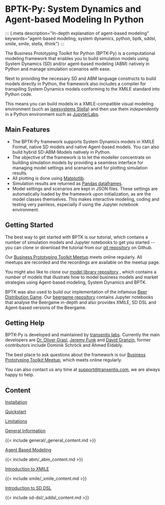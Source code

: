 # BPTK-Py: System Dynamics and Agent-based Modeling In Python

::: {.meta description="In-depth explanation of agent-based modeling" keywords="agent-based modeling, system dynamics, python, bptk, sddsl, xmile, smile, stella, ithink"}
:::

The Business Prototyping Toolkit for Python (BPTK-Py) is a computational
modeling framework that enables you to build simulation models using
System Dynamics (SD) and/or agent-based modeling (ABM) natively in
Python and manage simulation scenarios with ease.

Next to providing the necessary SD and ABM language constructs to build
models directly in Python, the framework also includes a compiler for
transpiling System Dynamics models conforming to the XMILE standard into
Python code.

This means you can build models in a XMILE-compatible visual modeling
environment (such as [iseesystems Stella](http://www.iseesystems.com))
and then use them *independently* in a Python environment such as
[JupyterLabs](https://jupyter.org).

## Main Features

-   The BPTK-Py framework supports System Dynamics models in XMILE
    Format, native SD models and native Agent-based models. You can also
    build hybrid SD-ABM-Models natively in Python.
-   The objective of the framework is to let the modeller concentrate on
    building simulation models by providing a seamless interface for
    managing model settings and scenarios and for plotting simulation
    results.
-   All plotting is done using [Matplotlib](http://www.matplotlib.org).
-   Simulation results are returned as [Pandas
    dataframes](http://pandas.pydata.org).
-   Model settings and scenarios are kept in JSON files. These settings
    are automatically loaded by the framework upon initialization, as
    are the model classes themselves. This makes interactive modeling,
    coding and testing very painless, especially if using the Jupyter
    notebook environment.

## Getting Started

The best way to get started with BPTK is our tutorial, which contains a
number of simulation models and Jupyter notebooks to get you started --
you can clone or download the tutorial from our [git
repository](https://github.com/transentis/bptk_py_tutorial/) on Github.

Our [Business Prototyping Toolkit
Meetup](https://www.transentis.com/business-prototyping-toolkit-meetup/en/)
meets online regularly. All meetups are recorded and the recordings are
available on the meetup page.

You might also like to clone our [model library
repository](https://github.com/transentis/bptk-model-library/) , which
contains a number of models that illustrate how to model business models
and market strategies using Agent-based modeling, System Dynamics and
BPTK.

BPTK was also used to build our implementation of the infamous [Beer
Distribution Game](https://beergame.transentis.com). Our [beergame
repository](https://github.com/transentis/beergame) contains Jupyter
notebooks that analyse the Beergame in-depth and also provides XMILE, SD
DSL and Agent-based versions of the Beergame.

## Getting Help

BPTK-Py is developed and maintained by [transentis
labs](https://www.transentis.com/business-prototyping-toolkit/en/).
Currently the main developers are [Dr. Oliver
Grasl](https://linkedin.com/in/olivergrasl), [Jeremy
Funk](https://linkedin.com/in/nathan-jeremy-funk-344617216) and [David
Granzin](https://linkedin.com/in/makisuo), former contributors include
Dominik Schröck and Ahmed Eldably.

The best place to ask questions about the framework is our [Business
Prototyping Toolkit
Meetup](https://www.transentis.com/business-prototyping-toolkit-meetup/en/),
which meets online regularly.

You can also contact us any time at <support@transentis.com>, we are
always happy to help.

## Content

[Installation](usage/installation.md)

[Quickstart](usage/quickstart.md)

[Limitations](usage/limitations.md)

[General Information](general/general.md)

{{< include general/_general_content.md >}}

[Agent Based Modeling](abm/abm.md)

{{< include abm/_abm_content.md >}}

[Introduction to XMILE](xmile/xmile.md)

{{< include xmile/_xmile_content.md >}}

[Introduction to SD DSL](sd-dsl/sddsl.md)

{{< include sd-dsl/_sddsl_content.md >}}
